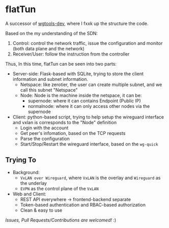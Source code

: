 # flatTun

A successor of [wgtools-dev](https://github.com/TerenceLiu98/wgtools/tree/dev), where I fxxk up the structure the code.

Based on the my understanding of the SDN:
1. Control: control the network traffic, issue the configuration and monitor (both data plane and the network)
2. Receiver/User: follow the instruction from the controller

Thus, In this time, flatTun can be seen into two parts:

* Server-side: Flask-based with SQLite, trying to store the client information and subnet information.
  * Netspace: like zerotier, the user can create multiple subnet, and we call this subnet "Netspace"
  * Node: Node is the machine inside the netspace, it can be:
    * supernode: where it can contains Endpoint (Public IP)
    * normalnode: where it can only access other nodes via the supernode
* Client: python-based script, trying to help setup the wireguard interface and vxlan is corresponds to the "Node" definition
  * Login with the account
  * Get peer's infomation, based on the TCP requests
  * Parse the configuration
  * Start/Stop/Restart the wireguard interface, based on the `wg-quick`

## Trying To

* Background:
  * `VxLAN over Wireguard`, where `VxLAN` is the overlay and `Wireguard` as the underlay
  * `EVPN` as the control plane of the `VxLAN`
* Web and Client:
  * REST API everywhere -> frontend-backend separate
  * Token-based authentication and RBAC-based authorization
  * Clean & easy to use


*Issues, Pull Requests/Contributions are welcomed!* :)